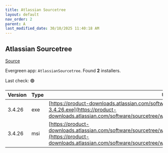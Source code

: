 ```yaml
---
title: Atlassian Sourcetree
layout: default
nav_order: 2
parent: A
last_modified_date: 30/10/2025 11:40:18 AM
---
```


## Atlassian Sourcetree

[Source](https://www.sourcetreeapp.com/)

Evergreen app: `AtlassianSourcetree`. Found **2** installers.

Last check: 🟢

| Version | Type | URI                                                                                                                                                                                                                        |
| ------- | ---- | -------------------------------------------------------------------------------------------------------------------------------------------------------------------------------------------------------------------------- |
| 3.4.26  | exe  | [https://product-downloads.atlassian.com/software/sourcetree/windows/ga/SourceTreeSetup-3.4.26.exe](https://product-downloads.atlassian.com/software/sourcetree/windows/ga/SourceTreeSetup-3.4.26.exe)                     |
| 3.4.26  | msi  | [https://product-downloads.atlassian.com/software/sourcetree/windows/ga/SourcetreeEnterpriseSetup_3.4.26.msi](https://product-downloads.atlassian.com/software/sourcetree/windows/ga/SourcetreeEnterpriseSetup_3.4.26.msi) |
